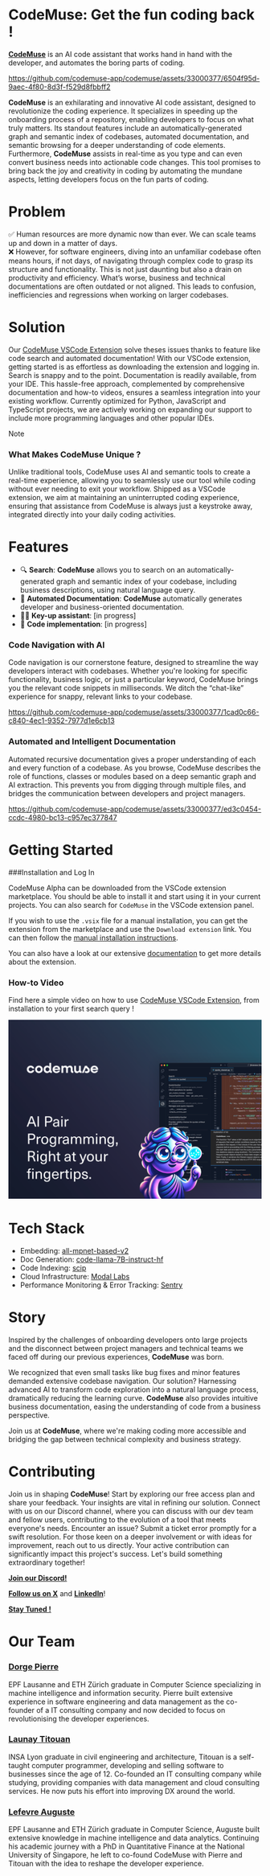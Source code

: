 # CodeMuse: Get the fun coding back !

**[CodeMuse](https://www.codemuse.app/)** is an AI code assistant that works hand in hand with the developer, and automates the boring parts of coding.



https://github.com/codemuse-app/codemuse/assets/33000377/6504f95d-9aec-4f80-8d3f-f529d8fbbff2



**CodeMuse** is an exhilarating and innovative AI code assistant, designed to revolutionize the coding experience. It specializes in speeding up the onboarding process of a repository, enabling developers to focus on what truly matters. Its standout features include an automatically-generated graph and semantic index of codebases, automated documentation, and semantic browsing for a deeper understanding of code elements. Furthermore, **CodeMuse** assists in real-time as you type and can even convert business needs into actionable code changes. This tool promises to bring back the joy and creativity in coding by automating the mundane aspects, letting developers focus on the fun parts of coding.

# Problem
✅ Human resources are more dynamic now than ever. We can scale teams up and down in a matter of days. <br />
❌ However, for software engineers, diving into an unfamiliar codebase often means hours, if not days, of navigating through complex code to grasp its structure and functionality. This is not just daunting but also a drain on productivity and efficiency. What’s worse, business and technical documentations are often outdated or not aligned. This leads to confusion, inefficiencies and regressions when working on larger codebases.

# Solution
Our [CodeMuse VSCode Extension](https://marketplace.visualstudio.com/items?itemName=codemuse-app.codemuse&ssr=false#overview) solve theses issues thanks to feature like code search and automated documentation! With our VSCode extension, getting started is as effortless as downloading the extension and logging in. Search is snappy and to the point. Documentation is readily available, from your IDE. This hassle-free approach, complemented by comprehensive documentation and how-to videos, ensures a seamless integration into your existing workflow. Currently optimized for Python, JavaScript and TypeScript projects, we are actively working on expanding our support to include more programming languages and other popular IDEs.

> [!NOTE]
> ### What Makes CodeMuse Unique ? <br />
> Unlike traditional tools, CodeMuse uses AI and semantic tools to create a real-time experience, allowing you to seamlessly use our tool while coding without ever needing to exit your workflow. Shipped as a VSCode extension, we aim at maintaining an uninterrupted coding experience, ensuring that assistance from CodeMuse is always just a keystroke away, integrated directly into your daily coding activities.

# Features

- 🔍 **Search**: **CodeMuse** allows you to search on an automatically-generated graph and semantic index of your codebase, including business descriptions, using natural language query.
- 📄 **Automated Documentation**: **CodeMuse** automatically generates developer and business-oriented documentation.
- 🧑‍💻 **************************************************Key-up assistant**************************************************: [in progress]
- 🤖 **Code implementation**: [in progress]

### Code Navigation with AI

Code navigation is our cornerstone feature, designed to streamline the way developers interact with codebases. Whether you're looking for specific functionality, business logic, or just a particular keyword, CodeMuse brings you the relevant code snippets in milliseconds. We ditch the “chat-like” experience for snappy, relevant links to your codebase.


https://github.com/codemuse-app/codemuse/assets/33000377/1cad0c66-c840-4ec1-9352-7977d1e6cb13


### Automated and Intelligent Documentation

Automated recursive documentation gives a proper understanding of each and every function of a codebase. As you browse, CodeMuse describes the role of functions, classes or modules based on a deep semantic graph and AI extraction. This prevents you from digging through multiple files, and bridges the communication between developers and project managers.


https://github.com/codemuse-app/codemuse/assets/33000377/ed3c0454-ccdc-4980-bc13-c957ec377847


# Getting Started

###Installation and Log In

CodeMuse Alpha can be downloaded from the VSCode extension marketplace. You should be able to install it and start using it in your current projects. You can also search for `CodeMuse` in the VSCode extension panel.

If you wish to use the `.vsix` file for a manual installation, you can get the extension from the marketplace and use the `Download extension` link. You can then follow the [manual installation instructions](https://code.visualstudio.com/docs/editor/extension-marketplace#_install-from-a-vsix).

You can also have a look at our extensive [documentation](https://codemuse.notion.site/a09cd839084048b0bf49dcd98540d01b?v=3cbf6b9c75fe431aa54927ca0ee7b584) to get more details about the extension.


### How-to Video
Find here a simple video on how to use [CodeMuse VSCode Extension](https://marketplace.visualstudio.com/items?itemName=codemuse-app.codemuse&ssr=false#overview), from installation to your first search query !

[![CodeMuse Youtube Tutorial](assets/banner.png)](https://www.youtube.com/watch?v=8JmVMXH8kq4)


# Tech Stack

- Embedding: [all-mpnet-based-v2](https://huggingface.co/sentence-transformers/all-mpnet-base-v2)
- Doc Generation: [code-llama-7B-instruct-hf](https://huggingface.co/codellama/CodeLlama-7b-Instruct-hf)
- Code Indexing: [scip](https://sourcegraph.com/github.com/sourcegraph/scip)
- Cloud Infrastructure: [Modal Labs](https://modal.com/)
- Performance Monitoring & Error Tracking: [Sentry](https://sentry.io/)

# Story

Inspired by the challenges of onboarding developers onto large projects and the disconnect between project managers and technical teams we faced off during our previous experiences, **CodeMuse** was born. 

We recognized that even small tasks like bug fixes and minor features demanded extensive codebase navigation. Our solution? Harnessing advanced AI to transform code exploration into a natural language process, dramatically reducing the learning curve. **CodeMuse** also provides intuitive business documentation, easing the understanding of code from a business perspective.

Join us at **CodeMuse**, where we're making coding more accessible and bridging the gap between technical complexity and business strategy.

# Contributing

Join us in shaping **CodeMuse**! Start by exploring our free access plan and share your feedback. Your insights are vital in refining our solution. Connect with us on our Discord channel, where you can discuss with our dev team and fellow users, contributing to the evolution of a tool that meets everyone's needs. Encounter an issue? Submit a ticket error promptly for a swift resolution. For those keen on a deeper involvement or with ideas for improvement, reach out to us directly. Your active contribution can significantly impact this project's success. Let's build something extraordinary together!

[**Join our Discord!**](https://discord.gg/KSzM9kFq)

[**Follow us on X**](https://twitter.com/CodeMuseApp) and [**LinkedIn**](https://www.linkedin.com/company/codemuse)!

[**Stay Tuned !**](https://www.codemuse.app/get-involved)

# Our Team

### [Dorge Pierre](https://www.linkedin.com/in/pierre-dorge-3372bb16a/)

EPF Lausanne and ETH Zürich graduate in Computer Science specializing in machine intelligence and information security. Pierre built extensive experience in software engineering and data management as the co-founder of a IT consulting company and now decided to focus on revolutionising the developer experiences.

### [Launay Titouan](https://www.linkedin.com/in/titouan-launay/)

INSA Lyon graduate in civil engineering and architecture, Titouan is a self-taught computer programmer, developing and selling software to businesses since the age of 12. Co-founded an IT consulting company while studying, providing companies with data management and cloud consulting services. He now puts his effort into improving DX around the world. 

### [Lefevre Auguste](https://www.linkedin.com/in/augustelefevre/)

EPF Lausanne and ETH Zürich graduate in Computer Science, Auguste built extensive knowledge in machine intelligence and data analytics. Continuing his academic journey with a  PhD in Quantitative Finance at the National University of Singapore, he left to co-found CodeMuse with Pierre and Titouan with the idea to reshape the developer experience.
